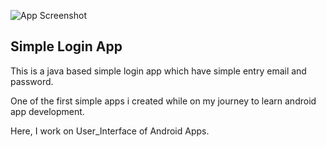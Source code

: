 


![App Screenshot](https://github.com/ajaysoni12/work_on_ui_-AndroidApp-/blob/master/LoginUIDesign/LoginPage2.png)








<h2>Simple Login App</h2>

This is a java based simple login app which have simple entry email and password. 

One of the first simple apps i created while on my journey to learn android app development. 

Here, I work on User_Interface of Android Apps. 
